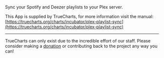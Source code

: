 Sync your Spotify and Deezer playlists to your Plex server.

This App is supplied by TrueCharts, for more information visit the manual: [https://truecharts.org/charts/incubator/plex-playlist-sync](https://truecharts.org/charts/incubator/plex-playlist-sync)

---

TrueCharts can only exist due to the incredible effort of our staff.
Please consider making a [donation](https://truecharts.org/sponsor) or contributing back to the project any way you can!
